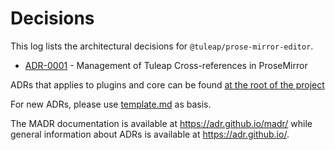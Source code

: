 # Decisions

This log lists the architectural decisions for `@tuleap/prose-mirror-editor`.

* [ADR-0001](0001-management-of-tuleap-cross-references-in-prosemirror.md) - Management of Tuleap Cross-references in ProseMirror

ADRs that applies to plugins and core can be found [at the root of the project](../../../../../docs/decisions/README.md)

For new ADRs, please use [template.md](../../../../../docs/decisions/template.md) as basis.

The MADR documentation is available at <https://adr.github.io/madr/> while general information about ADRs is available at <https://adr.github.io/>.
